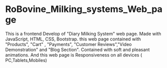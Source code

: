 # RoBovine_Milking_systems_Web_page
This is a frontend Develop of "Diary Milking System" web page. Made with JavaScript, HTML, CSS, Bootstrap. this web page contained with "Products",  "Cart" , "Payments", "Customer Reviews","Video Demonstration" and "Blog Section". Contained with soft and pleasant animations.  And this web page is Responsiveness on all devices ( PC,Tablets,Mobiles)
